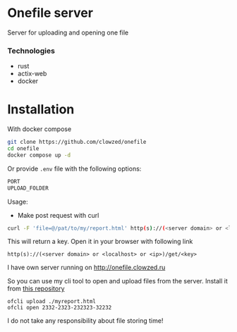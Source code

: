 # Onefile server
Server for uploading and opening one file
### Technologies
- rust
- actix-web
- docker

# Installation
With docker compose
```bash
git clone https://github.com/clowzed/onefile
cd onefile
docker compose up -d
```

Or provide `.env` file with the following options:
```bash
PORT
UPLOAD_FOLDER
```

Usage:
- Make post request with curl

```bash
curl -F 'file=@/pat/to/my/report.html' http(s)://(<server domain> or <localhost> or <ip>)/upload
```
This will return a key. Open it in your browser with following link
```
http(s)://(<server domain> or <localhost> or <ip>)/get/<key>
```

I have own server running on http://onefile.clowzed.ru

So you can use my cli tool to open and upload files from the server. 
Install it from [this repository](https://github.com/clowzed/ofcli)

```
ofcli upload ./myreport.html
ofcli open 2332-2323-232323-32232
```

I do not take any responsibility about file storing time!


